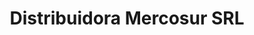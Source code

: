 ---
title: "Distribuidora Mercosur SRL"
url: /puerto-iguazu/distribuidora-mercosur-srl/
shop: Großhandel
---